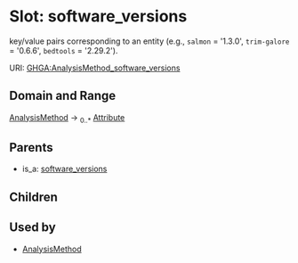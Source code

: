 
# Slot: software_versions


key/value pairs corresponding to an entity (e.g., `salmon` = '1.3.0', `trim-galore` = '0.6.6', `bedtools` = '2.29.2').

URI: [GHGA:AnalysisMethod_software_versions](https://w3id.org/GHGA/AnalysisMethod_software_versions)


## Domain and Range

[AnalysisMethod](AnalysisMethod.md) &#8594;  <sub>0..\*</sub> [Attribute](Attribute.md)

## Parents

 *  is_a: [software_versions](software_versions.md)

## Children


## Used by

 * [AnalysisMethod](AnalysisMethod.md)
